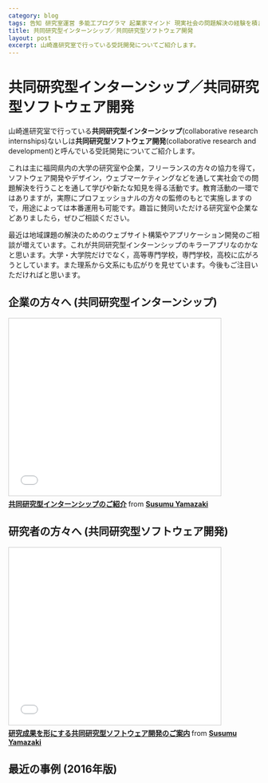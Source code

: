 ```yaml
---
category: blog
tags: 告知 研究室運営 多能工プログラマ 起業家マインド 現実社会の問題解決の経験を積ませる
title: 共同研究型インターンシップ／共同研究型ソフトウェア開発
layout: post
excerpt: 山崎進研究室で行っている受託開発についてご紹介します。
---
```

# 共同研究型インターンシップ／共同研究型ソフトウェア開発

山崎進研究室で行っている**共同研究型インターンシップ**(collaborative research internships)ないしは**共同研究型ソフトウェア開発**(collaborative research and development)と呼んでいる受託開発についてご紹介します。

これは主に福岡県内の大学の研究室や企業，フリーランスの方々の協力を得て，ソフトウェア開発やデザイン，ウェブマーケティングなどを通して実社会での問題解決を行うことを通して学びや新たな知見を得る活動です。教育活動の一環ではありますが，実際にプロフェッショナルの方々の監修のもとで実施しますので，用途によっては本番運用も可能です。趣旨に賛同いただける研究室や企業などありましたら，ぜひご相談ください。

最近は地域課題の解決のためのウェブサイト構築やアプリケーション開発のご相談が増えています。これが共同研究型インターンシップのキラーアプリなのかなと思います。大学・大学院だけでなく，高等専門学校，専門学校，高校に広がろうとしています。また理系から文系にも広がりを見せています。今後もご注目いただければと思います。

## 企業の方々へ (共同研究型インターンシップ)

<iframe src="//www.slideshare.net/slideshow/embed_code/key/coJPNI235pyP1R" width="425" height="355" frameborder="0" marginwidth="0" marginheight="0" scrolling="no" style="border:1px solid #CCC; border-width:1px; margin-bottom:5px; max-width: 100%;" allowfullscreen> </iframe> <div style="margin-bottom:5px"> <strong> <a href="//www.slideshare.net/zacky1972/ss-53112384" title="共同研究型インターンシップのご紹介" target="_blank">共同研究型インターンシップのご紹介</a> </strong> from <strong><a href="//www.slideshare.net/zacky1972" target="_blank">Susumu Yamazaki</a></strong> </div>

## 研究者の方々へ (共同研究型ソフトウェア開発)

<iframe src="//www.slideshare.net/slideshow/embed_code/key/hGWIw1rouczZX8" width="425" height="355" frameborder="0" marginwidth="0" marginheight="0" scrolling="no" style="border:1px solid #CCC; border-width:1px; margin-bottom:5px; max-width: 100%;" allowfullscreen> </iframe> <div style="margin-bottom:5px"> <strong> <a href="//www.slideshare.net/zacky1972/ss-53112476" title="研究成果を形にする共同研究型ソフトウェア開発のご案内" target="_blank">研究成果を形にする共同研究型ソフトウェア開発のご案内</a> </strong> from <strong><a href="//www.slideshare.net/zacky1972" target="_blank">Susumu Yamazaki</a></strong> </div>

## 最近の事例 (2016年版)

<script async class="speakerdeck-embed" data-id="d0d917ba32d243b992027a6cf4cfdc5c" data-ratio="1.33333333333333" src="//speakerdeck.com/assets/embed.js"></script>

